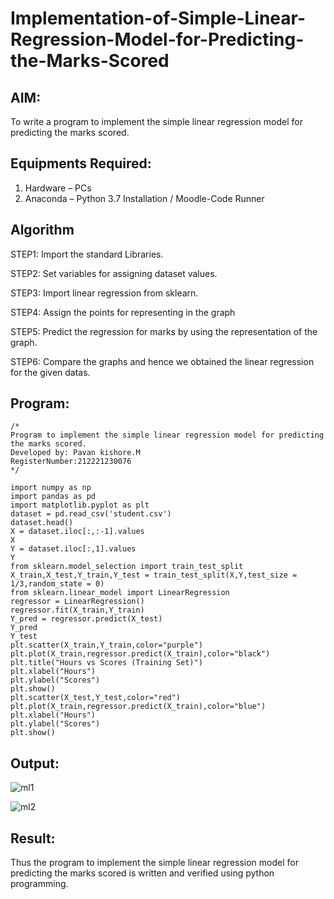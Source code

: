 # Implementation-of-Simple-Linear-Regression-Model-for-Predicting-the-Marks-Scored

## AIM:
To write a program to implement the simple linear regression model for predicting the marks scored.

## Equipments Required:
1. Hardware – PCs
2. Anaconda – Python 3.7 Installation / Moodle-Code Runner

## Algorithm
STEP1:
Import the standard Libraries.

STEP2:
Set variables for assigning dataset values.

STEP3:
Import linear regression from sklearn.

STEP4:
Assign the points for representing in the graph

STEP5:
Predict the regression for marks by using the representation of the graph.

STEP6:
Compare the graphs and hence we obtained the linear regression for the given datas.
## Program:
```
/*
Program to implement the simple linear regression model for predicting the marks scored.
Developed by: Pavan kishore.M
RegisterNumber:212221230076  
*/

import numpy as np
import pandas as pd
import matplotlib.pyplot as plt
dataset = pd.read_csv('student.csv')
dataset.head()
X = dataset.iloc[:,:-1].values
X
Y = dataset.iloc[:,1].values
Y
from sklearn.model_selection import train_test_split
X_train,X_test,Y_train,Y_test = train_test_split(X,Y,test_size = 1/3,random_state = 0)
from sklearn.linear_model import LinearRegression
regressor = LinearRegression()
regressor.fit(X_train,Y_train)
Y_pred = regressor.predict(X_test)
Y_pred
Y_test
plt.scatter(X_train,Y_train,color="purple")
plt.plot(X_train,regressor.predict(X_train),color="black")
plt.title("Hours vs Scores (Training Set)")
plt.xlabel("Hours")
plt.ylabel("Scores")
plt.show()
plt.scatter(X_test,Y_test,color="red")
plt.plot(X_train,regressor.predict(X_train),color="blue") 
plt.xlabel("Hours")
plt.ylabel("Scores")
plt.show()
```

## Output:
![ml1](https://user-images.githubusercontent.com/94154941/164909296-88329a73-d268-4505-83b5-002290157131.png)


![ml2](https://user-images.githubusercontent.com/94154941/164909298-9c61dad7-544f-492d-b078-33868196e91d.png)



## Result:
Thus the program to implement the simple linear regression model for predicting the marks scored is written and verified using python programming.
